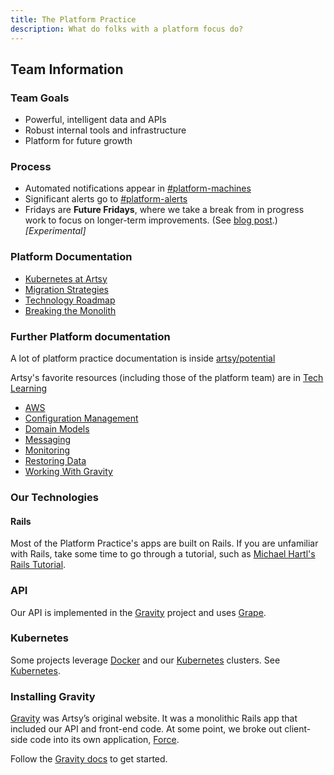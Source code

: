 ```yaml
---
title: The Platform Practice
description: What do folks with a platform focus do?
---
```


## Team Information

### Team Goals

- Powerful, intelligent data and APIs
- Robust internal tools and infrastructure
- Platform for future growth

### Process

- Automated notifications appear in [#platform-machines](https://artsy.slack.com/messages/platform-machines/)
- Significant alerts go to [#platform-alerts](https://artsy.slack.com/messages/platform-alerts/)
- Fridays are **Future Fridays**, where we take a break from in progress work to focus on longer-term improvements.
  (See [blog post](http://artsy.github.io/blog/2015/12/22/future-fridays/).) _[Experimental]_

### Platform Documentation

- [Kubernetes at Artsy](/practices/platform/kubernetes.md)
- [Migration Strategies](/practices/platform/migrations.md)
- [Technology Roadmap](/practices/platform/technology-roadmap.md)
- [Breaking the Monolith](/practices/platform/breaking-the-monolith.md)

### Further Platform documentation

A lot of platform practice documentation is inside
[artsy/potential](https://github.com/artsy/potential/blob/master/platform/)

Artsy's favorite resources (including those of the platform team) are in [Tech Learning](/recommendations/tech_learning.md#platform-practice)

- [AWS](https://github.com/artsy/potential/blob/master/platform/AWS.md)
- [Configuration Management](https://github.com/artsy/potential/blob/master/platform/ConfigurationManagement.md)
- [Domain Models](https://github.com/artsy/potential/blob/master/platform/DomainModels.md)
- [Messaging](https://github.com/artsy/potential/blob/master/platform/Messaging.md)
- [Monitoring](https://github.com/artsy/potential/blob/master/platform/Monitoring.md)
- [Restoring Data](https://github.com/artsy/potential/blob/master/platform/RestoringData.md)
- [Working With Gravity](https://github.com/artsy/potential/blob/master/platform/WorkingWithGravity.md)

### Our Technologies

#### Rails

Most of the Platform Practice's apps are built on Rails. If you are unfamiliar with Rails, take some time to go
through a tutorial, such as [Michael Hartl's Rails Tutorial](https://www.railstutorial.org/book).

### API

Our API is implemented in the [Gravity](https://github.com/artsy/gravity) project and uses
[Grape](https://github.com/intridea/grape).

### Kubernetes

Some projects leverage [Docker](https://www.docker.com/) and our [Kubernetes](https://kubernetes.io/) clusters. See
[Kubernetes](platform/Kubernetes.md).

### Installing Gravity

[Gravity](https://github.com/artsy/gravity) was Artsy’s original website. It was a monolithic Rails app that
included our API and front-end code. At some point, we broke out client-side code into its own application,
[Force](https://github.com/artsy/force).

Follow the [Gravity docs](https://github.com/artsy/gravity/blob/master/doc/GettingStarted.md) to get started.
